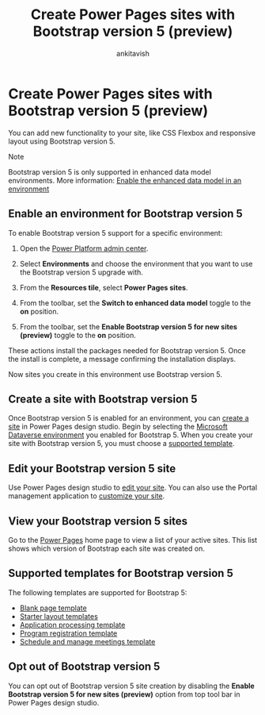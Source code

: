 ﻿---
title: Create Power Pages sites with Bootstrap version 5 (preview)
description: Learn how to create Power Pages sites with Bootstrap version 5.
author: ankitavish 
ms.topic: conceptual
ms.custom: 
ms.date: 09/11/2023
ms.subservice:
ms.author: avishwakarma 
ms.reviewer: kkendrick
contributors:
    - ProfessorKendrick
---

# Create Power Pages sites with Bootstrap version 5 (preview)

You can add new functionality to your site, like CSS Flexbox and responsive layout using Bootstrap version 5.

>[!NOTE]
> Bootstrap version 5 is only supported in enhanced data model environments. More information: [Enable the enhanced data model in an environment](../admin/enhanced-data-model.md#enable-the-enhanced-data-model-in-an-environment)

## Enable an environment for Bootstrap version 5

To enable Bootstrap version 5 support for a specific environment:

1. Open the [Power Platform admin center](https://admin.powerplatform.microsoft.com/).

1. Select **Environments** and choose the environment that you want to use the Bootstrap version 5 upgrade with.

1. From the **Resources tile**, select **Power Pages sites**.

1. From the toolbar, set the **Switch to enhanced data model** toggle to the **on** position.

1. From the toolbar, set the **Enable Bootstrap version 5 for new sites (preview)** toggle to the **on** position. 

These actions install the packages needed for Bootstrap version 5. Once the install is complete, a message confirming the installation displays.

Now sites you create in this environment use Bootstrap version 5.

## Create a site with Bootstrap version 5

Once Bootstrap version 5 is enabled for an environment, you can [create a site](create-manage.md) in Power Pages design studio. Begin by selecting the [Microsoft Dataverse environment](/power-platform/admin/environments-overview) you enabled for Bootstrap 5. When you create your site with Bootstrap version 5, you must choose a [supported template](#supported-templates-for-bootstrap-version-5).

## Edit your Bootstrap version 5 site

Use Power Pages design studio to [edit your site](customize-pages.md).  You can also use the Portal management application to [customize your site](../configure/bootstrap-overview.md#customize-bootstrap).

## View your Bootstrap version 5 sites

Go to the [Power Pages](https://make.powerpages.microsoft.com/) home page to view a list of your active sites. This list shows which version of Bootstrap each site was created on.

## Supported templates for Bootstrap version 5

The following templates are supported for Bootstrap 5:

- [Blank page template](../templates/blank.md)
- [Starter layout templates](../templates/starter-layout.md)
- [Application processing template](../templates/building-permit.md)
- [Program registration template](../templates/after-school.md)
- [Schedule and manage meetings template](../templates/book-a-meeting.md)

## Opt out of Bootstrap version 5

You can opt out of Bootstrap version 5 site creation by disabling the **Enable Bootstrap version 5 for new sites (preview)** option from top tool bar in Power Pages design studio.

